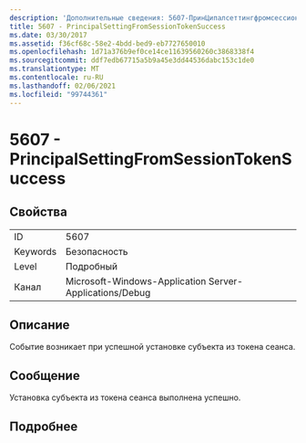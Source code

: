 ```yaml
---
description: 'Дополнительные сведения: 5607-ПринЦипалсеттингфромсессионтокенсукцесс'
title: 5607 - PrincipalSettingFromSessionTokenSuccess
ms.date: 03/30/2017
ms.assetid: f36cf68c-58e2-4bdd-bed9-eb7727650010
ms.openlocfilehash: 1d71a376b9ef0ce14ce11639560260c3868338f4
ms.sourcegitcommit: ddf7edb67715a5b9a45e3dd44536dabc153c1de0
ms.translationtype: MT
ms.contentlocale: ru-RU
ms.lasthandoff: 02/06/2021
ms.locfileid: "99744361"
---
```

# <a name="5607---principalsettingfromsessiontokensuccess"></a>5607 - PrincipalSettingFromSessionTokenSuccess

## <a name="properties"></a>Свойства  
  
|||  
|-|-|  
|ID|5607|  
|Keywords|Безопасность|  
|Level|Подробный|  
|Канал|Microsoft-Windows-Application Server-Applications/Debug|  
  
## <a name="description"></a>Описание  

 Событие возникает при успешной установке субъекта из токена сеанса.  
  
## <a name="message"></a>Сообщение  

 Установка субъекта из токена сеанса выполнена успешно.  
  
## <a name="details"></a>Подробнее
